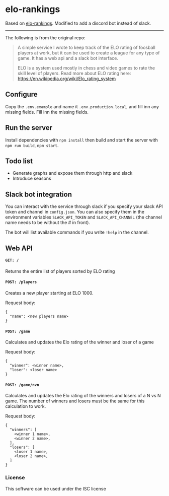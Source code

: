 <!--[![Build Status](https://travis-ci.org/jakobmulvad/elo-rankings.svg?branch=master)](https://travis-ci.org/jakobmulvad/elo-rankings)
-->

# elo-rankings

Based on [elo-rankings](https://github.com/jakobmulvad/elo-rankings).
Modified to add a discord bot instead of slack.

---

The following is from the original repo:

> A simple service I wrote to keep track of the ELO rating of foosball players at work, but it can be used to create a league for any type of game. It has a web api and a slack bot interface.
>
> ELO is a system used mostly in chess and video games to rate the skill level of players. Read more about ELO rating here: https://en.wikipedia.org/wiki/Elo_rating_system

## Configure

Copy the `.env.example` and name it `.env.production.local`, and fill inn any missing fields.
Fill inn the missing fields.

## Run the server

Install dependencies with `npm install` then build and start the server with `npm run build`, `npm start`.

## Todo list

- Generate graphs and expose them through http and slack
- Introduce seasons

## Slack bot integration

You can interact with the service through slack if you specify your slack API token and channel in `config.json`. You can also specify them in the environment variables `SLACK_API_TOKEN` and `SLACK_API_CHANNEL` (the channel name needs to be without the # in front).

The bot will list available commands if you write `!help` in the channel.

## Web API

#### `GET: /`

Returns the entire list of players sorted by ELO rating

#### `POST: /players`

Creates a new player starting at ELO 1000.

Request body:

```
{
  "name": <new players name>
}
```

#### `POST: /game`

Calculates and updates the Elo rating of the winner and loser of a game

Request body:

```
{
  "winner": <winner name>,
  "loser": <loser name>
}
```

#### `POST: /game/nvn`

Calculates and updates the Elo rating of the winners and losers of a N vs N game. The number of winners and losers must be the same for this calculation to work.

Request body:

```
{
  "winners": [
    <winner 1 name>,
    <winner 2 name>,
  ],
  "losers": [
    <loser 1 name>,
    <loser 2 name>,
  ]
}
```

### License

This software can be used under the ISC license
